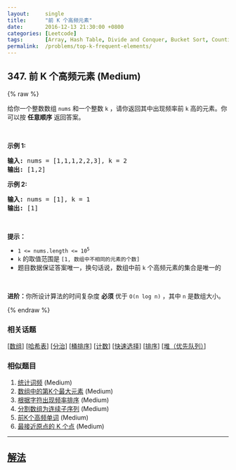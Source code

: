```yaml
---
layout:     single
title:      "前 K 个高频元素"
date:       2016-12-13 21:30:00 +0800
categories: [Leetcode]
tags:       [Array, Hash Table, Divide and Conquer, Bucket Sort, Counting, Quickselect, Sorting, Heap (Priority Queue)]
permalink:  /problems/top-k-frequent-elements/
---
```


## 347. 前 K 个高频元素 (Medium)

{% raw %}

<p>给你一个整数数组 <code>nums</code> 和一个整数 <code>k</code> ，请你返回其中出现频率前 <code>k</code> 高的元素。你可以按 <strong>任意顺序</strong> 返回答案。</p>

<p> </p>

<p><strong>示例 1:</strong></p>

<pre>
<strong>输入: </strong>nums = [1,1,1,2,2,3], k = 2
<strong>输出: </strong>[1,2]
</pre>

<p><strong>示例 2:</strong></p>

<pre>
<strong>输入: </strong>nums = [1], k = 1
<strong>输出: </strong>[1]</pre>

<p> </p>

<p><strong>提示：</strong></p>

<ul>
	<li><code>1 <= nums.length <= 10<sup>5</sup></code></li>
	<li><code>k</code> 的取值范围是 <code>[1, 数组中不相同的元素的个数]</code></li>
	<li>题目数据保证答案唯一，换句话说，数组中前 <code>k</code> 个高频元素的集合是唯一的</li>
</ul>

<p> </p>

<p><strong>进阶：</strong>你所设计算法的时间复杂度 <strong>必须</strong> 优于 <code>O(n log n)</code> ，其中 <code>n</code><em> </em>是数组大小。</p>

{% endraw %}

### 相关话题
  [[数组](https://github.com/awesee/leetcode/tree/main/tag/array/README.md)]
  [[哈希表](https://github.com/awesee/leetcode/tree/main/tag/hash-table/README.md)]
  [[分治](https://github.com/awesee/leetcode/tree/main/tag/divide-and-conquer/README.md)]
  [[桶排序](https://github.com/awesee/leetcode/tree/main/tag/bucket-sort/README.md)]
  [[计数](https://github.com/awesee/leetcode/tree/main/tag/counting/README.md)]
  [[快速选择](https://github.com/awesee/leetcode/tree/main/tag/quickselect/README.md)]
  [[排序](https://github.com/awesee/leetcode/tree/main/tag/sorting/README.md)]
  [[堆（优先队列）](https://github.com/awesee/leetcode/tree/main/tag/heap-priority-queue/README.md)]

### 相似题目
  1. [统计词频](/problems/word-frequency) (Medium)
  1. [数组中的第K个最大元素](/problems/kth-largest-element-in-an-array) (Medium)
  1. [根据字符出现频率排序](/problems/sort-characters-by-frequency) (Medium)
  1. [分割数组为连续子序列](/problems/split-array-into-consecutive-subsequences) (Medium)
  1. [前K个高频单词](/problems/top-k-frequent-words) (Medium)
  1. [最接近原点的 K 个点](/problems/k-closest-points-to-origin) (Medium)

---

## [解法](https://github.com/awesee/leetcode/tree/main/problems/top-k-frequent-elements)

